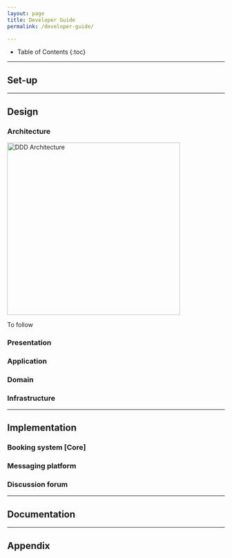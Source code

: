 ```yaml
---
layout: page
title: Developer Guide
permalink: /developer-guide/

---
```


* Table of Contents
{:toc}

--------------------------------------------------------------------------------------------------------------------

## **Set-up**


--------------------------------------------------------------------------------------------------------------------

## **Design**

### Architecture

<img src="../assets/images/Domain-Architecture.png" alt="DDD Architecture" width="400">

To follow 

### Presentation

### Application

### Domain

### Infrastructure


--------------------------------------------------------------------------------------------------------------------

## **Implementation**

### Booking system [Core]

### Messaging platform

### Discussion forum

--------------------------------------------------------------------------------------------------------------------

## **Documentation**



--------------------------------------------------------------------------------------------------------------------

## **Appendix**



